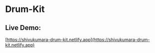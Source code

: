 # Drum-Kit

## Live Demo:

[https://shivukumara-drum-kit.netlify.app](https://shivukumara-drum-kit.netlify.app)
